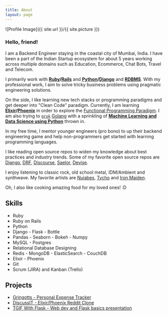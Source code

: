 ```yaml
---
title: About
layout: page
---
```

![Profile Image]({{ site.url }}/{{ site.picture }})

### Hello, friend!

I am a Backend Engineer staying in the coastal city of Mumbai, India. I have been a part of the Indian Startup ecosystem for about 5 years working across multiple domains such as Education, Ecommerce, Chat Bots, Travel and Telecom.

I primarily work with **[Ruby](https://www.ruby-lang.org/en/)/[Rails](https://rubyonrails.org/)** and **[Python](https://www.python.org/)/[Django](https://www.djangoproject.com/)** and [**RDBMS**](https://en.wikipedia.org/wiki/Relational_database). With my professional work, I aim to solve tricky business problems using pragmatic engineering solutions.

On the side, I like learning new tech stacks or programming paradigms and get deeper into "Clean Code" paradigm. Currently, I am learning **[Elixir](https://elixir-lang.org/)/[Phoenix](https://phoenixframework.org/)** in order to explore the [Functional Programming Paradigm](https://en.wikipedia.org/wiki/Functional_programming). I am also trying to [`grok`](https://www.urbandictionary.com/define.php?term=grok) [Golang](https://golang.org/) with a sprinkling of **[Machine Learning and Data Science using Python](https://www.python-course.eu/machine_learning.php)** thrown in.

In my free time, I mentor younger engineers (pro bono) to up their backend engineering game and help non-programmers get started with learning programming languages.

I like reading open source repos to widen my knowledge about best practices and industry trends. Some of my favorite open source repos are [Django](https://github.com/django/django), [DRF](https://github.com/encode/django-rest-framework), [Discourse](https://github.com/discourse/discourse), [Saelor](https://github.com/mirumee/saleor), [Devise](https://github.com/plataformatec/devise).

I enjoy listening to classic rock, old school metal, IDM/Ambient and synthwave. My favorite artists are [Nujabes](https://www.youtube.com/watch?v=TjFEHf6y7CU), [Tycho](https://www.youtube.com/watch?v=9kuNshckRIU) and [Iron Maiden](https://www.youtube.com/watch?v=Xg9aQvjMS60).

Oh, I also like cooking amazing food for my loved ones! :D

<h2>Skills</h2>

<ul class="skill-list">
	<li>Ruby</li>
	<li>Ruby on Rails</li>
	<li>Python</li>
	<li>Django - Flask - Bottle</li>
	<li> Pandas - Seaborn - Bokeh - Numpy </li>
	<li>MySQL - Postgres</li>
	<li>Relational Database Designing</li>
	<li>Redis - MongoDB - ElasticSearch - CouchDB </li>
	<li>Elixir - Phoenix </li>
	<li>Git</li>
	<li>Scrum (JIRA) and Kanban (Trello)</li>
</ul>

<h2>Projects</h2>

<ul>
	<li><a href="https://darth-dodo.github.io/gringotts-backend">Gringotts - Personal Expense Tracker</a></li>
	<li><a href="https://darth-dodo.github.io/discuss-it">DiscussIT - Elixir/Phoenix Reddit Clone</a></li>
	<li><a href="https://darth-dodo.github.io/tgif-with-flask/">TGIF With Flask - Web dev and Flask basics presentation</a></li>
</ul>
